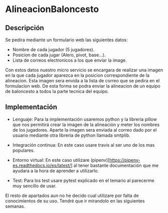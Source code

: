 # AlineacionBaloncesto
## Descripción

Se pedira mediante un formulario web las siguientes datos:
- Nombre de cada jugador (5 jugadores).
- Posicion de cada jugar (Alero, pivot, base...).
- Lista de correos electronicos a los que enviar la image.

Con estos datos nuestro micro servicio se encargara de realizar una imagen en la que cada jugador aparezca en la posicion correspondiente de la alineacion. Esta imagen sera envida a la lista de correo que se pedira en el formulacion web. De esta forma se podra enviar la alineacion de un equipo de baloncesto a todos la parte tecnica del equipo.  
## Implementación 
- Lenguaje: Para la implementación usaremos python y la librería pillow que nos permitirá crear la imagen de la alineación y meter los nombres de los jugadores. Aparte la imagen sera enviada al correo dado por el usuario mediante otra libreria de python llamada smtplib.


- Integración continua: En este caso usare travis al ser uno de los mas populares.
- Entorno virtual: En este caso utilizare (pipenv)[https://pipenv-es.readthedocs.io/es/latest/] al tener bastante documentación que me ayudara a la hora de aprender a utilizarlo.
- Test: Para los test usare pytest explicado en el temario al parecerme muy sencillo de usar.

El resto de apartados aun no he decido cual utilizare por falta de conocimientos de su uso. Tendré que ir mirandolo en las siguientes semanas.

